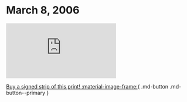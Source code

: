 # March 8, 2006

![](https://www.achewood.com/comic.php?date=03082006)

[Buy a signed strip of this print! :material-image-frame:](https://achewood-holiday-pop-up.myshopify.com/products/strip#03082006){ .md-button .md-button--primary }
